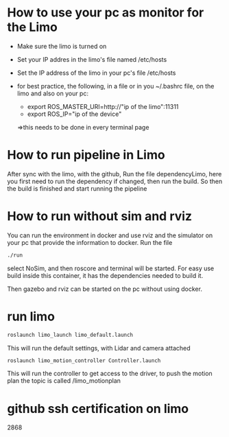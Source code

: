 # How to use your pc as monitor for the Limo

- Make sure the limo is turned on
- Set your IP addres in the limo's file named /etc/hosts
- Set the IP address of the limo in your pc's file /etc/hosts
- for best practice, the following, in a file or in you ~/.bashrc file, on the limo and also on your pc:

  - export ROS_MASTER_URI=http://"ip of the limo":11311
  - export ROS_IP="ip of the device"

  =>this needs to be done in every terminal page

# How to run pipeline in Limo

After sync with the limo, with the github,
Run the file dependencyLimo, here you first need to run the dependency if changed, then run the build. So then the build is finished and start running the pipeline

# How to run without sim and rviz

You can run the environment in docker and use rviz and the simulator on your pc that provide the information to docker. Run the file

```bash
./run
```

select NoSim, and then roscore and terminal will be started. For easy use build inside this container, it has the dependencies needed to build it.

Then gazebo and rviz can be started on the pc without using docker.
# run limo
```bash
roslaunch limo_launch limo_default.launch 
```
This will run the default settings, with Lidar and camera attached
```bash
roslaunch limo_motion_controller Controller.launch
```
This will run the controller to get access to the driver, to push the motion plan the topic is called /limo_motionplan
# github ssh certification on limo
2868
